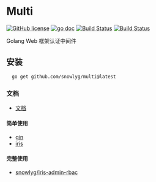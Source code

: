 # Multi
[![GitHub license](https://img.shields.io/github/license/snowlyg/multi)](https://github.com/snowlyg/multi/blob/main/LICENSE)
[![go doc](https://godoc.org/github.com/snowlyg/mutil?status.svg)](https://godoc.org/github.com/snowlyg/mutil)
[![Build Status](https://app.travis-ci.com/snowlyg/multi.svg?branch=main)](https://app.travis-ci.com/snowlyg/multi)
[![Build Status](https://codecov.io/gh/snowlyg/multi/branch/main/graph/badge.svg)](https://codecov.io/gh/snowlyg/multi)

Golang Web 框架认证中间件

## 安装

```sh
  go get github.com/snowlyg/multi@latest
```

### 文档

- [文档](https://pkg.go.dev/github.com/snowlyg/multi)

#### 简单使用

- [gin](gin/example/main.go)
- [iris](iris/example/main.go)

#### 完整使用

- [snowlyg/iris-admin-rbac](https://github.com/snowlyg/iris-admin-rbac)

